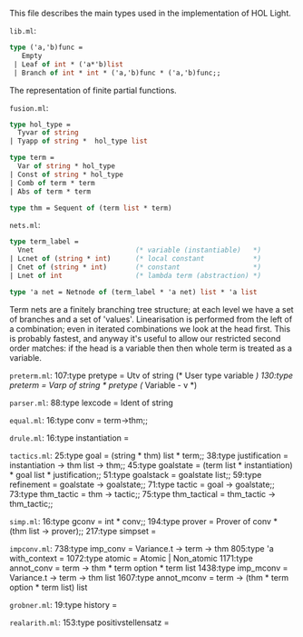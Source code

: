 This file describes the main types used in the implementation of HOL Light.

`lib.ml`:
```ocaml
type ('a,'b)func =
   Empty
 | Leaf of int * ('a*'b)list
 | Branch of int * int * ('a,'b)func * ('a,'b)func;;
```
The representation of finite partial functions.


`fusion.ml`:
```ocaml
type hol_type =
  Tyvar of string
| Tyapp of string *  hol_type list
```

```ocaml
type term =
  Var of string * hol_type
| Const of string * hol_type
| Comb of term * term
| Abs of term * term
```

```ocaml
type thm = Sequent of (term list * term)
```


`nets.ml`:
```ocaml
type term_label =
  Vnet                         (* variable (instantiable)   *)
| Lcnet of (string * int)      (* local constant            *)
| Cnet of (string * int)       (* constant                  *)
| Lnet of int                  (* lambda term (abstraction) *)
```

```ocaml
type 'a net = Netnode of (term_label * 'a net) list * 'a list
```
Term nets are a finitely branching tree structure; at each level we have a set
of branches and a set of 'values'.  Linearisation is performed from the left of
a combination; even in iterated combinations we look at the head first.  This
is probably fastest, and anyway it's useful to allow our restricted second
order matches:  if the head is a variable then then whole term is treated as a
variable.


`preterm.ml`:
107:type pretype = Utv of string                   (* User type variable         *)
130:type preterm = Varp of string * pretype       (* Variable           - v      *)

`parser.ml`:
88:type lexcode = Ident of string

`equal.ml`:
16:type conv = term->thm;;

`drule.ml`:
16:type instantiation =

`tactics.ml`:
25:type goal = (string * thm) list * term;;
38:type justification = instantiation -> thm list -> thm;;
45:type goalstate = (term list * instantiation) * goal list * justification;;
51:type goalstack = goalstate list;;
59:type refinement = goalstate -> goalstate;;
71:type tactic = goal -> goalstate;;
73:type thm_tactic = thm -> tactic;;
75:type thm_tactical = thm_tactic -> thm_tactic;;


`simp.ml`:
16:type gconv = int * conv;;
194:type prover = Prover of conv * (thm list -> prover);;
217:type simpset =

`impconv.ml`:
738:type imp_conv = Variance.t -> term -> thm
805:type 'a with_context =
1072:type atomic = Atomic | Non_atomic
1171:type annot_conv = term -> thm * term option * term list
1438:type imp_mconv = Variance.t -> term -> thm list
1607:type annot_mconv = term -> (thm * term option * term list) list

`grobner.ml`:
19:type history =

`realarith.ml`:
153:type positivstellensatz =

